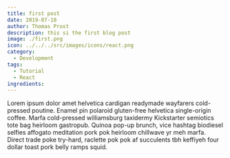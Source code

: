 ```yaml
---
title: first post
date: 2019-07-10
author: Thomas Prost
description: this si the first blog post
image: ./first.png
icon: ../../../src/images/icons/react.png
category:
  - Development
tags:
  - Tutorial
  - React
ingredients:
---
```


Lorem ipsum dolor amet helvetica cardigan readymade wayfarers cold-pressed poutine. Enamel pin polaroid gluten-free helvetica single-origin coffee. Marfa cold-pressed williamsburg taxidermy Kickstarter semiotics tote bag heirloom gastropub. Quinoa pop-up brunch, vice hashtag biodiesel selfies affogato meditation pork pok heirloom chillwave yr meh marfa. Direct trade poke try-hard, raclette pok pok af succulents tbh keffiyeh four dollar toast pork belly ramps squid.
